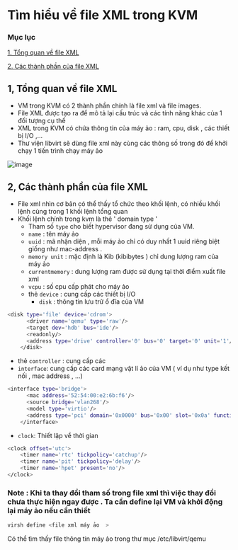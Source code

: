 # Tìm hiểu về file XML trong KVM

### Mục lục

[1. Tổng quan về file XML](#1)

[2. Các thành phần của file XML](#2)

<a name="1"></a>

## 1, Tổng quan về file XML
- VM trong KVM có 2 thành phần chính là file xml và file images.
- File XML được tạo ra để mô tả lại cấu trúc và các tính năng khác của 1 đối tượng cụ thể 
- XML trong KVM  có chứa thông tin của máy ảo : ram, cpu, disk , các thiết bị I/O ,...
- Thư viện libvirt sẽ dùng file xml này cùng các thông số trong đó để  khởi chạy 1 tiến trình chạy máy ảo

![image](https://user-images.githubusercontent.com/50499526/165048585-2035056b-7cdf-4df5-8661-57a7aa6f5937.png)

<a name="2"></a>
## 2, Các thành phần của file XML
- File xml nhìn cơ bản có thể thấy tổ chức theo khối lệnh, có nhiều khối lệnh cùng trong 1 khối lệnh tổng quan
- Khối lệnh chính trong kvm là thẻ ' domain type '
   + Tham số `type` cho biết hypervisor đang sử dụng của VM.
   + `name` : tên máy ảo 
   + `uuid` : mã nhận diện , mỗi máy ảo chỉ có duy nhất 1 uuid riêng biệt giống như mac-address .
   + `memory unit` : mặc định là Kib (kibibytes ) chỉ dung lượng ram của máy ảo
   + `currentmemory` : dung lượng ram được sử dụng tại thời điểm xuất file xml
   + `vcpu` : số cpu cấp phát cho máy ảo 
   + thẻ `device` : cung cấp các thiết bị I/O
       + `disk` : thông tin lưu trữ ổ đĩa của VM 

```sh
<disk type='file' device='cdrom'>
      <driver name='qemu' type='raw'/>
      <target dev='hdb' bus='ide'/>
      <readonly/>
      <address type='drive' controller='0' bus='0' target='0' unit='1'/>
    </disk>
```
   + thẻ `controller` : cung cấp các 
   + `interface`: cung cấp các card mạng vật lí ảo của VM   ( ví dụ như type kết nối , mac address , ...)
```sh
<interface type='bridge'>
      <mac address='52:54:00:e2:6b:f6'/>
      <source bridge='vlan268'/>
      <model type='virtio'/>
      <address type='pci' domain='0x0000' bus='0x00' slot='0x0a' function='0x0'/>
    </interface>
```

   +  `clock`: Thiết lập về thời gian

```sh
<clock offset='utc'>
    <timer name='rtc' tickpolicy='catchup'/>
    <timer name='pit' tickpolicy='delay'/>
    <timer name='hpet' present='no'/>
</clock>
```



### Note :  Khi ta thay đổi tham số trong file xml thì việc thay đổi chưa thực hiện ngay được . Ta cần define lại VM và khởi động lại máy ảo nếu cần thiết  
```sh
virsh define <file xml máy ảo  > 
``` 
Có thể tìm thấy file thông tin máy ảo trong thư mục /etc/libvirt/qemu 


